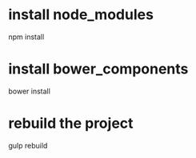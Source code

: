 # install node_modules
  npm install

# install bower_components
  bower install

# rebuild the project
  gulp rebuild